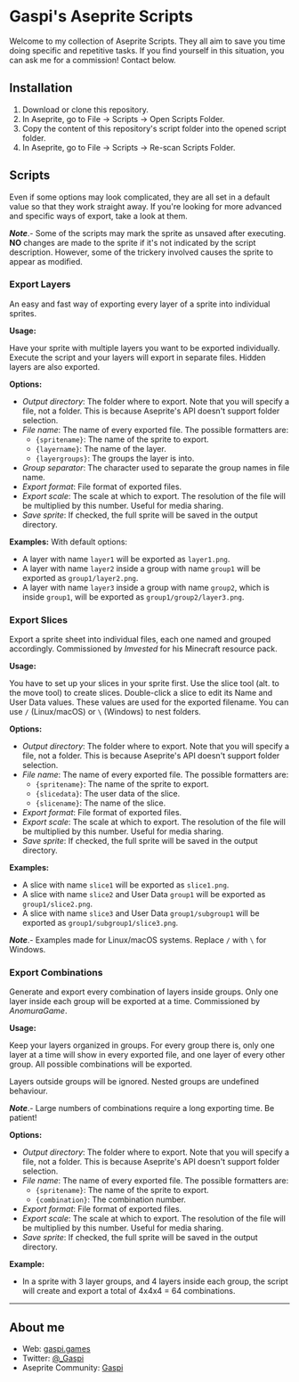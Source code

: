 # Gaspi's Aseprite Scripts

Welcome to my collection of Aseprite Scripts. They all aim to save you time
doing specific and repetitive tasks. If you find yourself in this situation, you
can ask me for a commission! Contact below.

## Installation

1. Download or clone this repository.
1. In Aseprite, go to File -> Scripts -> Open Scripts Folder.
1. Copy the content of this repository's script folder into the opened script
   folder.
1. In Aseprite, go to File -> Scripts -> Re-scan Scripts Folder.

## Scripts

Even if some options may look complicated, they are all set in a default value
so that they work straight away. If you're looking for more advanced and
specific ways of export, take a look at them.  

***Note***.- Some of the scripts
may mark the sprite as unsaved after executing. **NO** changes are made to the
sprite if it's not indicated by the script description. However, some of the
trickery involved causes the sprite to appear as modified.

### Export Layers

An easy and fast way of exporting every layer of a sprite into individual sprites.

**Usage:**  

Have your sprite with multiple layers you want to be exported individually.
Execute the script and your layers will export in separate files. Hidden
layers are also exported.

**Options:**  

- *Output directory*: The folder where to export. Note that you will specify a
  file, not a folder. This is because Aseprite's API doesn't support folder
  selection.
- *File name*: The name of every exported file. The possible formatters are:
	- `{spritename}`: The name of the sprite to export.
	- `{layername}`: The name of the layer.
	- `{layergroups}`: The groups the layer is into.
- *Group separator*: The character used to separate the group names in file name.
- *Export format*: File format of exported files.
- *Export scale*: The scale at which to export. The resolution of the file will
  be multiplied by this number. Useful for media sharing.
- *Save sprite*: If checked, the full sprite will be saved in the output
  directory.

**Examples:**
With default options:

- A layer with name `layer1` will be exported as `layer1.png`.
- A layer with name `layer2` inside a group with name `group1` will be exported
  as `group1/layer2.png`.
- A layer with name `layer3` inside a group with name `group2`, which is inside
`group1`, will be exported as `group1/group2/layer3.png`.

### Export Slices

Export a sprite sheet into individual files, each one named and grouped
accordingly. Commissioned by *Imvested* for his Minecraft resource pack.

**Usage:**  

You have to set up your slices in your sprite first. Use the slice tool (alt. to
the move tool) to create slices. Double-click a slice to edit its Name and User
Data values. These values are used for the exported filename. You can use `/`
(Linux/macOS) or `\` (Windows) to nest folders.

**Options:**  

- *Output directory*: The folder where to export. Note that you will specify a
  file, not a folder. This is because Aseprite's API doesn't support folder
  selection.
- *File name*: The name of every exported file. The possible formatters are:
	- `{spritename}`: The name of the sprite to export.
	- `{slicedata}`: The user data of the slice.
	- `{slicename}`: The name of the slice.
- *Export format*: File format of exported files.
- *Export scale*: The scale at which to export. The resolution of the file will
  be multiplied by this number. Useful for media sharing.
- *Save sprite*: If checked, the full sprite will be saved in the output
  directory.

**Examples:**  

- A slice with name `slice1` will be exported as `slice1.png`.
- A slice with name `slice2` and User Data `group1` will be exported as
  `group1/slice2.png`.
- A slice with name `slice3` and User Data `group1/subgroup1` will be exported
  as `group1/subgroup1/slice3.png`.

***Note***.- Examples made for Linux/macOS systems. Replace `/` with `\` for
Windows.  

### Export Combinations

Generate and export every combination of layers inside groups. Only one layer
inside each group will be exported at a time. Commissioned by *AnomuraGame*.

**Usage:**

Keep your layers organized in groups. For every group there is, only one layer
at a time will show in every exported file, and one layer of every other group.
All possible combinations will be exported.

Layers outside groups will be ignored. Nested groups are undefined behaviour.

***Note***.- Large numbers of combinations require a long exporting time. Be
patient!

**Options:**

- *Output directory*: The folder where to export. Note that you will specify a
  file, not a folder. This is because Aseprite's API doesn't support folder
  selection.
- *File name*: The name of every exported file. The possible formatters are:
	- `{spritename}`: The name of the sprite to export.
	- `{combination}`: The combination number.
- *Export format*: File format of exported files.
- *Export scale*: The scale at which to export. The resolution of the file will
  be multiplied by this number. Useful for media sharing.
- *Save sprite*: If checked, the full sprite will be saved in the output
  directory.

**Example:**

- In a sprite with 3 layer groups, and 4 layers inside each group, the script
  will create and export a total of 4x4x4 = 64 combinations.

---

## About me

- Web: [gaspi.games](http://gaspi.games/)
- Twitter: [@_Gaspi](https://twitter.com/@_Gaspi)
- Aseprite Community: [Gaspi](https://community.aseprite.org/u/Gaspi/summary)
